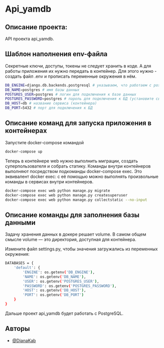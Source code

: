 # Api_yamdb

## Описание проекта:
API проекта api_yamdb.


## Шаблон наполнения env-файла

Секретные ключи, доступы, токены не следует хранить в коде. 
А для работы приложения их нужно передать в контейнер.
Для этого нужно - создать файл .env и прописать переменные окружения в нём.

```bash
DB_ENGINE=django.db.backends.postgresql # указываем, что работаем с postgresql
DB_NAME=postgres # имя базы данных
POSTGRES_USER=postgres # логин для подключения к базе данных
POSTGRES_PASSWORD=postgres # пароль для подключения к БД (установите свой)
DB_HOST=db # название сервиса (контейнера)
DB_PORT=5432 # порт для подключения к БД
```

## Описание команд для запуска приложения в контейнерах
Запустите docker-compose командой
```bash
docker-compose up
```
Теперь в контейнере web нужно выполнить миграции, создать суперпользователя и собрать статику. 
Команды внутри контейнеров выполняют посредством подкоманды docker-compose exec. 
Это эквивалент docker exec: с её помощью можно выполнять произвольные команды в сервисах внутри контейнеров.
```bash
docker-compose exec web python manage.py migrate
docker-compose exec web python manage.py createsuperuser
docker-compose exec web python manage.py collectstatic --no-input
```
## Описание команды для заполнения базы данными
Задачу хранения данных в докере решает volume. 
В самом общем смысле volume — это директория, доступная для контейнера. 

Измените файл settings.py, чтобы значения загружались из переменных окружения:
```bash
DATABASES = {
    'default': {
        'ENGINE': os.getenv('DB_ENGINE'),
        'NAME': os.getenv('DB_NAME'),
        'USER': os.getenv('POSTGRES_USER'),
        'PASSWORD': os.getenv('POSTGRES_PASSWORD'),
        'HOST': os.getenv('DB_HOST'),
        'PORT': os.getenv('DB_PORT')
    }
}
```
Дальше проект api_yamdb будет работать с PostgreSQL.
## Авторы

- [@DianaKab](https://github.com/DianaKab)
